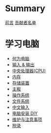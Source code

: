 # Summary

[前言](./intro.md)
[贡献者名单](./contributors.md)

# 学习电脑
- [何为电脑](./learn_computer_basic/what_is_computer.md)
- [输入 & 输出](./learn_computer_basic/input_and_output.md)
- [中央处理器(CPU)](./learn_computer_basic/cpu.md)
- [内存](./learn_computer_basic/memory.md)
- [存储装置](./learn_computer_basic/storage_device.md)
- [主板]()
- [操作系统]()
- [文件系统]()
- [中文输入]()
- [电脑安装 DIY]()
- [维护与注意事项]()
- [附录]()